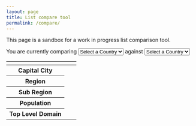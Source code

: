 ```yaml
---
layout: page
title: List compare tool
permalink: /compare/
---
```


This page is a sandbox for a work in progress list comparison tool.

<p>You are currently comparing <select class="dataSelect" id="country-select1">
    <option>Select a Country</option>
    </select> against <select class="dataSelect" id="country-select2">
    <option>Select a Country</option>
    </select></p>
  
  <table class="country-table">
    <thead class="country-table-head">
      <tr>
        <th></th>
        <th id="country-header1"></th>
        <th id="country-header2"></th>
      </tr>
    </thead>
    <tbody class="country-table-body">
      <tr>
        <th>Capital City</th>
        <td id="country-capital1"></td>
        <td id="country-capital2"></td>
      </tr>
      <tr>
        <th>Region</th>
        <td id="country-region1"></td>
        <td id="country-region2"></td>
      </tr>
      <tr>
        <th>Sub Region</th>
        <td id="country-sub-region1"></td>
        <td id="country-sub-region2"></td>
      </tr>
      <tr>
        <th>Population</th>
        <td id="country-population1"></td>
        <td id="country-population2"></td>
      </tr>
      <tr>
        <th>Top Level Domain</th>
        <td id="country-domain1"></td>
        <td id="country-domain2"></td>
      </tr>
    </tbody>
  </table>